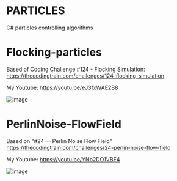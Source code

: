 # PARTICLES
 C# particles controlling algorithms

# Flocking-particles

Based of Coding Challenge #124 - Flocking Simulation: https://thecodingtrain.com/challenges/124-flocking-simulation

My Youtube: https://youtu.be/eJ3fxWAE2B8

![image](https://github.com/tltrus/PARTICLES/assets/77125487/cbdccc35-def0-447f-8ebc-05c2b0ead8ff)


# PerlinNoise-FlowField

Based on "#24 — Perlin Noise Flow Field" https://thecodingtrain.com/challenges/24-perlin-noise-flow-field

My Youtube: https://youtu.be/YNb2DO1VBF4

![image](https://github.com/tltrus/PARTICLES/assets/77125487/b6127539-01bf-4da3-9402-7f5ba9043b2f)
